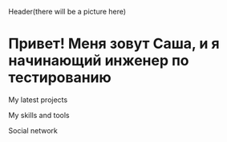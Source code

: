 Header(there will be a picture here)

# Привет! Меня зовут Саша, и я начинающий инженер по тестированию

My latest projects

My skills and tools

Social network